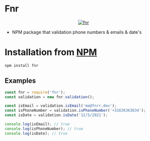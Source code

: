 # Fnr

<center>
	<a href="https://www.npmjs.com/package/fnr">
		<img alt="fnr" src="https://nodei.co/npm/fnr.png">
	</a>
</center>

* NPM package that validation phone numbers & emails & date's

# Installation from [NPM](https://www.npmjs.com/package/fnr)

```
npm install fnr
```

## Examples

```js
const fnr = require('fnr');
const validation = new fnr.validation();

const isEmail = validation.isEmail('me@fnrr.dev');
const isPhoneNumber = validation.isPhoneNumber('+31636363634');
const isDate = validation.isDate('12/5/2021');

console.log(isEmail); // true
console.log(isPhoneNumber); // true
console.log(isDate); // true
```
